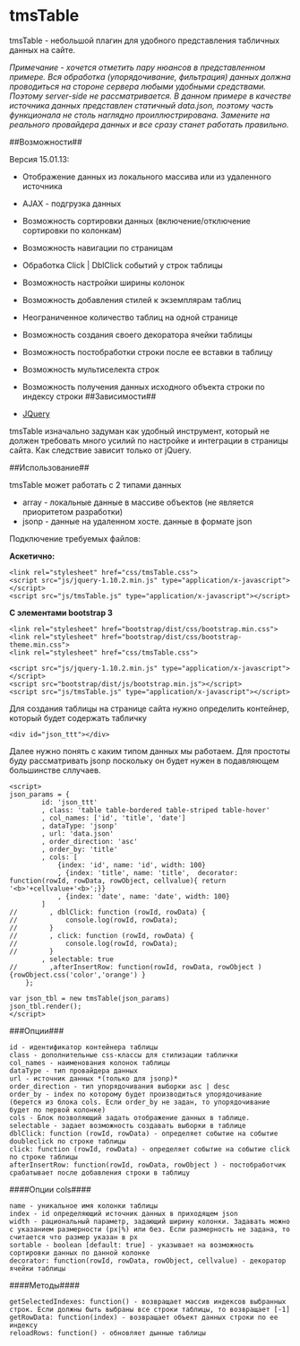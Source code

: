 tmsTable
========

tmsTable - небольшой плагин для удобного представления табличных данных на сайте.

*Примечание - хочется отметить пару нюансов в представленном примере. 
Вся обработка (упорядочивание, фильтрация) данных должна проводиться на стороне сервера любыми удобными средствами. Поэтому server-side не рассматривается.
В данном примере в качестве источника данных представлен статичный data.json, поэтому часть функционала не столь наглядно проиллюстрирована. Замените на реального провайдера данных и все сразу станет работать правильно.*
 
##Возможности##

Версия 15.01.13:

* Отображение данных из локального массива или из удаленного источника
* AJAX - подгрузка данных
* Возможность сортировки данных (включение/отключение сортировки по колонкам)
* Возможность навигации по страницам 
* Обработка Click | DblClick событий у строк таблицы
* Возможность настройки ширины колонок
* Возможность добавления стилей к экземплярам таблиц
* Неограниченное количество таблиц на одной странице
* Возможность создания своего декоратора ячейки таблицы
* Возможность постобработки строки после ее вставки в таблицу
* Возможность мультиселекта строк 
* Возможность получения данных исходного объекта строки по индексу строки
##Зависимости##

*  [JQuery](http://jquery.com/)

tmsTable изначально задуман как удобный инструмент, который не должен требовать много усилий по настройке и интеграции в страницы сайта.
Как следствие зависит только от jQuery.

##Использование##

tmsTable может работать с 2 типами данных

* array - локальные данные в массиве объектов (не является приоритетом разработки)
* jsonp - данные на удаленном хосте. данные в формате json

Подключение требуемых файлов:

**Аскетично:**

    <link rel="stylesheet" href="css/tmsTable.css">
    <script src="js/jquery-1.10.2.min.js" type="application/x-javascript"></script>
    <script src="js/tmsTable.js" type="application/x-javascript"></script>


**С элементами bootstrap 3**

    <link rel="stylesheet" href="bootstrap/dist/css/bootstrap.min.css">
    <link rel="stylesheet" href="bootstrap/dist/css/bootstrap-theme.min.css">
    <link rel="stylesheet" href="css/tmsTable.css">

    <script src="js/jquery-1.10.2.min.js" type="application/x-javascript"></script>
    <script src="bootstrap/dist/js/bootstrap.min.js"></script>
    <script src="js/tmsTable.js" type="application/x-javascript"></script>

	
Для создания таблицы на странице сайта нужно определить контейнер, который будет содержать табличку

	<div id="json_ttt"></div>

Далее нужно понять с каким типом данных мы работаем. Для простоты буду рассматривать jsonp поскольку он будет нужен в подавляющем большинстве сллучаев.

	<script>
	json_params = {
	        id: 'json_ttt'
	        , class: 'table table-bordered table-striped table-hover'
	        , col_names: ['id', 'title', 'date']
	        , dataType: 'jsonp'
	        , url: 'data.json'
	        , order_direction: 'asc'
	        , order_by: 'title'
	        , cols: [
	            {index: 'id', name: 'id', width: 100}
	            , {index: 'title', name: 'title',  decorator: function(rowId, rowData, rowObject, cellvalue){ return '<b>'+cellvalue+'<b>';}}
	            , {index: 'date', name: 'date', width: 100}
	        ]
	//        , dblClick: function (rowId, rowData) {
	//            console.log(rowId, rowData);
	//        }
	//        , click: function (rowId, rowData) {
	//            console.log(rowId, rowData);
	//        }
			, selectable: true
	//        ,afterInsertRow: function(rowId, rowData, rowObject ){rowObject.css('color','orange') }
	    };
	    
	var json_tbl = new tmsTable(json_params)
    json_tbl.render();
	</script>
	
###Опции###

	id - идентификатор контейнера таблицы
	class - дополнительные css-классы для стилизации таблички
	col_names - наименования колонок таблицы
	dataType - тип провайдера данных
	url - источник данных *(только для jsonp)*
	order_direction - тип упорядочивания выборки asc | desc
	order_by - index по которому будет производиться упорядочивание (берется из блока cols. Если order_by не задан, то упорядочивание будет по первой колонке)
	cols - Блок позволяющий задать отображение данных в таблице.
	selectable - задает возможность создавать выборки в таблице
	dblClick: function (rowId, rowData) - определяет событие на событие doubleclick по строке таблицы 
	click: function (rowId, rowData) - определяет событие на событие click по строке таблицы 
	afterInsertRow: function(rowId, rowData, rowObject ) - постобработчик срабатывает после добавления строки в таблицу
	

####Опции cols####

	name - уникальное имя колонки таблицы
	index - id определяющий источник данных в приходящем json
	width - рациональный параметр, задающий ширину колонки. Задавать можно с указанием размерности (px|%) или без. Если размерность не задана, то считается что размер указан в px
	sortable - boolean [default: true] - указывает на возможность сортировки данных по данной колонке
	decorator: function(rowId, rowData, rowObject, cellvalue) - декоратор ячейки таблицы
	
####Методы####

	getSelectedIndexes: function() - возвращает массив индексов выбранных строк. Если должны быть выбраны все строки таблицы, то возвращает [-1]
	getRowData: function(index) - возвращает объект данных строки по ее индексу
	reloadRows: function() - обновляет дынные таблицы